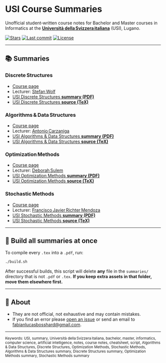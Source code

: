 # USI Course Summaries

Unofficial student‑written course notes for Bachelor and Master courses in Informatics at the **[Università della Svizzera italiana](https://www.usi.ch/en)** (USI), Lugano.

[![Stars](https://img.shields.io/github/stars/fabianbosshard/usi-informatics-course-summaries?style=social)](https://github.com/fabianbosshard/usi-informatics-course-summaries/stargazers)
[![Last commit](https://img.shields.io/github/last-commit/fabianbosshard/usi-informatics-course-summaries)](https://github.com/fabianbosshard/usi-informatics-course-summaries/commits/main)
[![License](https://img.shields.io/github/license/fabianbosshard/usi-informatics-course-summaries)](LICENSE)

---

## 📚 Summaries

### Discrete Structures
* [Course page](https://search.usi.ch/en/courses/35270737/discrete-structures)  
* Lecturer: [Stefan Wolf](https://search.usi.ch/people/eefbe656c9dfacf0e1a1e15bf8893bcb/wolf-stefan)  
* [USI Discrete Structures **summary (PDF)**](./summaries/usi-discrete-structures-summary.pdf)  
* [USI Discrete Structures **source (TeX)**](./summaries/usi-discrete-structures-summary.tex)  

### Algorithms & Data Structures
* [Course page](https://search.usi.ch/en/courses/35270741/algorithms-data-structures)  
* Lecturer: [Antonio Carzaniga](https://www.inf.usi.ch/carzaniga/)  
* [USI Algorithms & Data Structures **summary (PDF)**](./summaries/usi-algorithms-and-data-structures-summary.pdf)  
* [USI Algorithms & Data Structures **source (TeX)**](./summaries/usi-algorithms-and-data-structures-summary.tex)  

### Optimization Methods
* [Course page](https://search.usi.ch/en/courses/35270756/optimization-methods)  
* Lecturer: [Deborah Sulem](https://search.usi.ch/en/people/7ae0ccfefe31ec77de71003997572fbd/sulem-deborah)  
* [USI Optimization Methods **summary (PDF)**](./summaries/usi-optimization-methods-summary.pdf)  
* [USI Optimization Methods **source (TeX)**](./summaries/usi-optimization-methods-summary.tex)  

### Stochastic Methods
* [Course page](https://search.usi.ch/en/courses/35270722/stochastic-methods)  
* Lecturer: [Francisco Javier Richter Mendoza](https://search.usi.ch/en/people/fd79a01270bbee6228453cacbb95a6c5/richter-mendoza-francisco-javier)  
* [USI Stochastic Methods **summary (PDF)**](./summaries/usi-stochastic-methods-summary.pdf)  
* [USI Stochastic Methods **source (TeX)**](./summaries/usi-stochastic-methods-summary.tex)  

---

## 🔨 Build all summaries at once
To compile every `.tex` into a `.pdf`, run:
```bash
./build.sh
```
After successful builds, this script will delete **any** file in the `summaries/` directory that is not `.pdf` or `.tex`. **If you keep extra assets in that folder, move them elsewhere first.**

---

## 📄 About
- They are not official, not exhaustive and may contain mistakes.
- If you find an error please [open an issue](https://github.com/fabianbosshard/usi-informatics-course-summaries/issues) or send an email to [fabianlucasbosshard@gmail.com](mailto:fabianlucasbosshard@gmail.com).

---

<sub>Keywords:
USI, summary, Università della Svizzera italiana, bachelor, master, informatics, computer science, artificial intelligence, notes, course notes, cheatsheet, script, Algorithms & Data Structures, Discrete Structures, Optimization Methods, Stochastic Methods, Algorithms & Data Structures summary, Discrete Structures summary, Optimization Methods summary, Stochastic Methods summary</sub>

